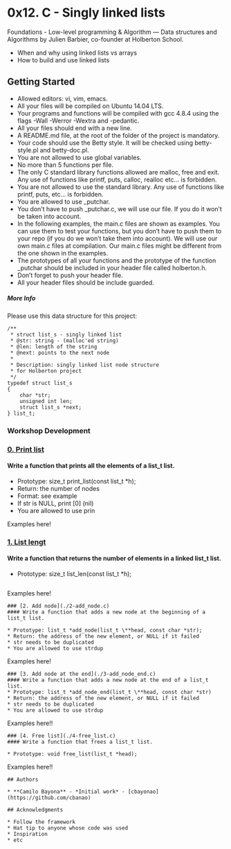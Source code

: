 # 0x12. C - Singly linked lists
Foundations - Low-level programming & Algorithm ― Data structures and Algorithms
by Julien Barbier, co-founder at Holberton School.

* When and why using linked lists vs arrays
* How to build and use linked lists


## Getting Started

* Allowed editors: vi, vim, emacs.
* All your files will be compiled on Ubuntu 14.04 LTS.
* Your programs and functions will be compiled with gcc 4.8.4 using the flags -Wall -Werror -Wextra and -pedantic.
* All your files should end with a new line.
* A README.md file, at the root of the folder of the project is mandatory.
* Your code should use the Betty style. It will be checked using betty-style.pl and betty-doc.pl.
* You are not allowed to use global variables.
* No more than 5 functions per file.
* The only C standard library functions allowed are malloc, free and exit. Any use of functions like printf, puts, calloc, realloc etc… is forbidden.
* You are not allowed to use the standard library. Any use of functions like printf, puts, etc… is forbidden.
* You are allowed to use \_putchar.
* You don’t have to push \_putchar.c, we will use our file. If you do it won’t be taken into account.
* In the following examples, the main.c files are shown as examples. You can use them to test your functions, but you don’t have to push them to your repo (if you do we won’t take them into account). We will use our own main.c files at compilation. Our main.c files might be different from the one shown in the examples.
* The prototypes of all your functions and the prototype of the function \_putchar should be included in your header file called holberton.h.
* Don’t forget to push your header file.
* All your header files should be include guarded.

##### More Info
Please use this data structure for this project:
```
/**
 * struct list_s - singly linked list
 * @str: string - (malloc'ed string)
 * @len: length of the string
 * @next: points to the next node
 *
 * Description: singly linked list node structure
 * for Holberton project
 */
typedef struct list_s
{
    char *str;
    unsigned int len;
    struct list_s *next;
} list_t;
```
### Workshop Development

### [0. Print list](./0-print_list.c)
#### Write a function that prints all the elements of a list_t list.
* Prototype: size_t print_list(const list_t *h);
* Return: the number of nodes
* Format: see example
* If str is NULL, print [0] (nil)
* You are allowed to use prin

Examples here!


### [1. List lengt](./1-list_len.c)
#### Write a function that returns the number of elements in a linked list_t list.

* Prototype: size_t list_len(const list_t *h);

    ```
Examples here!
```
### [2. Add node](./2-add_node.c)
#### Write a function that adds a new node at the beginning of a list_t list.

* Prototype: list_t *add_node(list_t \**head, const char *str);
* Return: the address of the new element, or NULL if it failed
* str needs to be duplicated
* You are allowed to use strdup
```
Examples here!
```
### [3. Add node at the end](./3-add_node_end.c)
#### Write a function that adds a new node at the end of a list_t list.
* Prototype: list_t *add_node_end(list_t \**head, const char *str)
* Return: the address of the new element, or NULL if it failed
* str needs to be duplicated
* You are allowed to use strdup
```
Examples here!!
```
### [4. Free list](./4-free_list.c)
#### Write a function that frees a list_t list.

* Prototype: void free_list(list_t *head);
```
Examples here!!
```
## Authors

* **Camilo Bayona** - *Initial work* - [cbayonao](https://github.com/cbanao)

## Acknowledgments

* Follow the framework
* Hat tip to anyone whose code was used
* Inspiration
* etc

